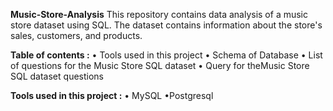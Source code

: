 **Music-Store-Analysis**
This repository contains data analysis of a music store dataset using SQL. The dataset contains information about the store's sales, customers, and products.

**Table of contents :**
•	Tools used in this project
•	Schema of Database
•	List of questions for the Music Store SQL dataset
•	Query for theMusic Store SQL dataset questions


**Tools used in this project :**
•	MySQL
•Postgresql
